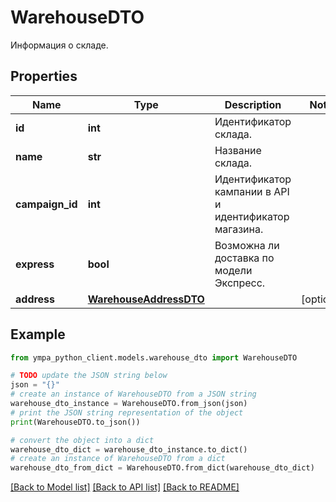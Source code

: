 # WarehouseDTO

Информация о складе.

## Properties

Name | Type | Description | Notes
------------ | ------------- | ------------- | -------------
**id** | **int** | Идентификатор склада. | 
**name** | **str** | Название склада. | 
**campaign_id** | **int** | Идентификатор кампании в API и идентификатор магазина. | 
**express** | **bool** | Возможна ли доставка по модели Экспресс. | 
**address** | [**WarehouseAddressDTO**](WarehouseAddressDTO.md) |  | [optional] 

## Example

```python
from ympa_python_client.models.warehouse_dto import WarehouseDTO

# TODO update the JSON string below
json = "{}"
# create an instance of WarehouseDTO from a JSON string
warehouse_dto_instance = WarehouseDTO.from_json(json)
# print the JSON string representation of the object
print(WarehouseDTO.to_json())

# convert the object into a dict
warehouse_dto_dict = warehouse_dto_instance.to_dict()
# create an instance of WarehouseDTO from a dict
warehouse_dto_from_dict = WarehouseDTO.from_dict(warehouse_dto_dict)
```
[[Back to Model list]](../README.md#documentation-for-models) [[Back to API list]](../README.md#documentation-for-api-endpoints) [[Back to README]](../README.md)


